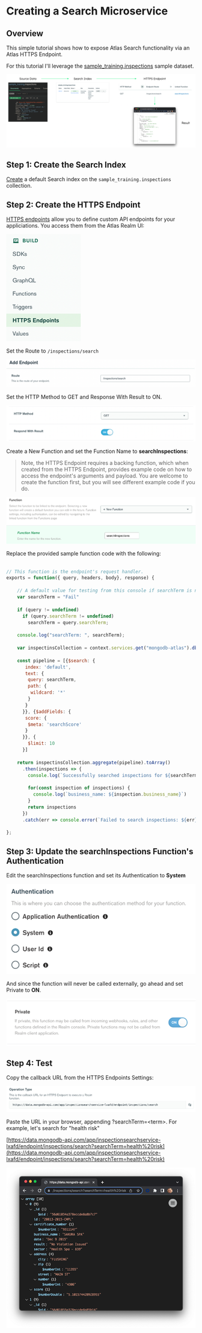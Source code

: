 # Creating a Search Microservice
## Overview

This simple tutorial shows how to expose Atlas Search functionality via an Atlas HTTPS Endpoint.

For this tutorial I'll leverage the [sample_training.inspections](https://www.mongodb.com/docs/atlas/sample-data/sample-training/#sample_training.inspections) sample dataset.

![architecture](images/architecture.png)
## Step 1: Create the Search Index

[Create](https://www.mongodb.com/docs/atlas/atlas-search/create-index/) a default Search index on the `sample_training.inspections` collection.

## Step 2: Create the HTTPS Endpoint

[HTTPS endpoints](https://www.mongodb.com/docs/realm/endpoints/) allow you to define custom API endpoints for your appliciations. You access them from the Atlas Realm UI:

![HTTPS Endpoint](images/https_endpoint.png)




Set the Route to `/inspections/search`

![Add Endpoint](images/add_endpoint.png)

Set the HTTP Method to GET and Response With Result to ON.

![HTTP Method](images/http_method.png)


Create a New Function and set the Function Name to **searchInspections**: 

> Note, the HTTPS Endpoint requires a backing function, which when created from the HTTPS Endpoint, provides example code on how to access the endpoint's arguments and payload. You are welcome to create the function first, but you will see different example code if you do.

![New Function](images/new_function.png)


Replace the provided sample function code with the following:

```JavaScript

// This function is the endpoint's request handler.
exports = function({ query, headers, body}, response) {
  
    // A default value for testing from this console if searchTerm is not defined.
    var searchTerm = "Fail"

    if (query != undefined)
      if (query.searchTerm != undefined)
        searchTerm = query.searchTerm;

    console.log("searchTerm: ", searchTerm);

    var inspectinsCollection = context.services.get("mongodb-atlas").db("sample_training").collection("inspections");

    const pipeline = [{$search: {
       index: 'default',
       text: {
        query: searchTerm,
        path: {
         wildcard: '*'
        }
       }
      }}, {$addFields: {
       score: {
        $meta: 'searchScore'
       }
      }}, {
        $limit: 10
      }]

    return inspectinsCollection.aggregate(pipeline).toArray()
      .then(inspections => {
        console.log(`Successfully searched inspections for ${searchTerm}.`)

        for(const inspection of inspections) {
          console.log(`business_name: ${inspection.business_name}`)
        }
        return inspections
      })
      .catch(err => console.error(`Failed to search inspections: ${err}`))

};

```
## Step 3: Update the searchInspections Function's Authentication

Edit the searchInspections function and set its Authentication to **System**

![Authentication](images/auth.png)


And since the function will never be called externally, go ahead and set Private to **ON**.


![Private](images/private.png)


## Step 4: Test

Copy the callback URL from the HTTPS Endpoints Settings:


![Callback URL](images/callback_url.png)


Paste the URL in your browser, appending ?searchTerm=&lt;term>. For example, let's search for "health risk"

[https://data.mongodb-api.com/app/inspectionsearchservice-lxafd/endpoint/inspections/search?searchTerm=health%20risk](https://data.mongodb-api.com/app/inspectionsearchservice-lxafd/endpoint/inspections/search?searchTerm=health%20risk)

![Result](images/result.png)
